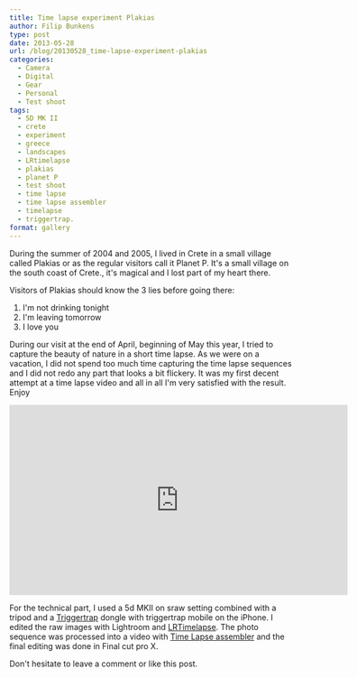 ```yaml
---
title: Time lapse experiment Plakias
author: Filip Bunkens
type: post
date: 2013-05-28
url: /blog/20130528_time-lapse-experiment-plakias
categories:
  - Camera
  - Digital
  - Gear
  - Personal
  - Test shoot
tags:
  - 5D MK II
  - crete
  - experiment
  - greece
  - landscapes
  - LRtimelapse
  - plakias
  - planet P
  - test shoot
  - time lapse
  - time lapse assembler
  - timelapse
  - triggertrap.
format: gallery
---
```

During the summer of 2004 and 2005, I lived in Crete in a small village called Plakias or as the regular visitors call it Planet P. It's a small village on the south coast of Crete., it's magical and I lost part of my heart there.

Visitors of Plakias should know the 3 lies before going there:

  1. I'm not drinking tonight
  2. I'm leaving tomorrow
  3. I love you

During our visit at the end of April, beginning of May this year, I tried to capture the beauty of nature in a short time lapse. As we were on a vacation, I did not spend too much time capturing the time lapse sequences and I did not redo any part that looks a bit flickery. It was my first decent attempt at a time lapse video and all in all I'm very satisfied with the result. Enjoy

<iframe src="https://player.vimeo.com/video/66844638?color=ffffff&byline=0&portrait=0" width="600" height="337" frameborder="0" webkitallowfullscreen mozallowfullscreen allowfullscreen></iframe>

For the technical part, I used a 5d MKII on sraw setting combined with a tripod and a <a href="http://www.triggertrap.com" rel="none" title="Triggertrap, creative ways of triggering your camera">Triggertrap</a> dongle with triggertrap mobile on the iPhone. I edited the raw images with Lightroom and <a href="http://lrtimelapse.com" title="LRTimelapse | advanced Time Lapse photography made easy" rel="none">LRTimelapse</a>. The photo sequence was processed into a video with <a href="http://www.dayofthenewdan.com/projects/time-lapse-assembler-1/" title="Time Lapse assembler | Day of the new dan" rel="none">Time Lapse assembler</a> and the final editing was done in Final cut pro X.

Don't hesitate to leave a comment or like this post.